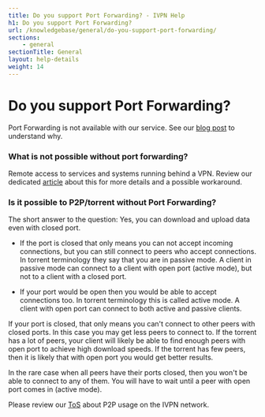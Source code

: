 ```yaml
---
title: Do you support Port Forwarding? - IVPN Help
h1: Do you support Port Forwarding?
url: /knowledgebase/general/do-you-support-port-forwarding/
sections:
    - general
sectionTitle: General
layout: help-details
weight: 14
---
```

# Do you support Port Forwarding?

Port Forwarding is not available with our service. See our [blog post](/blog/gradual-removal-of-port-forwarding) to understand why.

### What is not possible without port forwarding?

Remote access to services and systems running behind a VPN. Review our dedicated [article](/knowledgebase/general/how-do-i-remotely-connect-to-my-home-system-or-services-behind-the-vpn-connection) about this for more details and a possible workaround.

### Is it possible to P2P/torrent without Port Forwarding?

The short answer to the question: Yes, you can download and upload data even with closed port.

 - If the port is closed that only means you can not accept incoming connections, but you can still connect to peers who accept connections. In torrent terminology they say that you are in passive mode. A client in passive mode can connect to a client with open port (active mode), but not to a client with a closed port. 

 - If your port would be open then you would be able to accept connections too. In torrent terminology this is called active mode. A client with open port can connect to both active and passive clients.

If your port is closed, that only means you can't connect to other peers with closed ports. In this case you may get less peers to connect to. If the torrent has a lot of peers, your client will likely be able to find enough peers with open port to achieve high download speeds. If the torrent has few peers, then it is likely that with open port you would get better results. 

In the rare case when all peers have their ports closed, then you won't be able to connect to any of them. You will have to wait until a peer with open port comes in (active mode).

Please review our [ToS](/tos) about P2P usage on the IVPN network.
